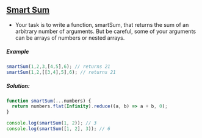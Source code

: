 ## [Smart Sum](https://www.codewars.com/kata/5831200eb812b8016d000094)

- Your task is to write a function, smartSum, that returns the sum of an arbitrary number of arguments. But be careful, some of your arguments can be arrays of numbers or nested arrays.

##### Example

```js
smartSum(1,2,3,[4,5],6); // returns 21
smartSum(1,2,[[3,4],5],6); // returns 21

```

##### Solution:

```js
function smartSum(...numbers) { 
  return numbers.flat(Infinity).reduce((a, b) => a + b, 0);
}

console.log(smartSum(1, 2)); // 3
console.log(smartSum([1, 2], 3)); // 6
```
